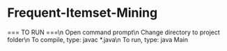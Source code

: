 # Frequent-Itemset-Mining
=== TO RUN ===\n
Open command prompt\n
Change directory to project folder\n
To compile, type: javac \*.java\n
To run, type: java Main
